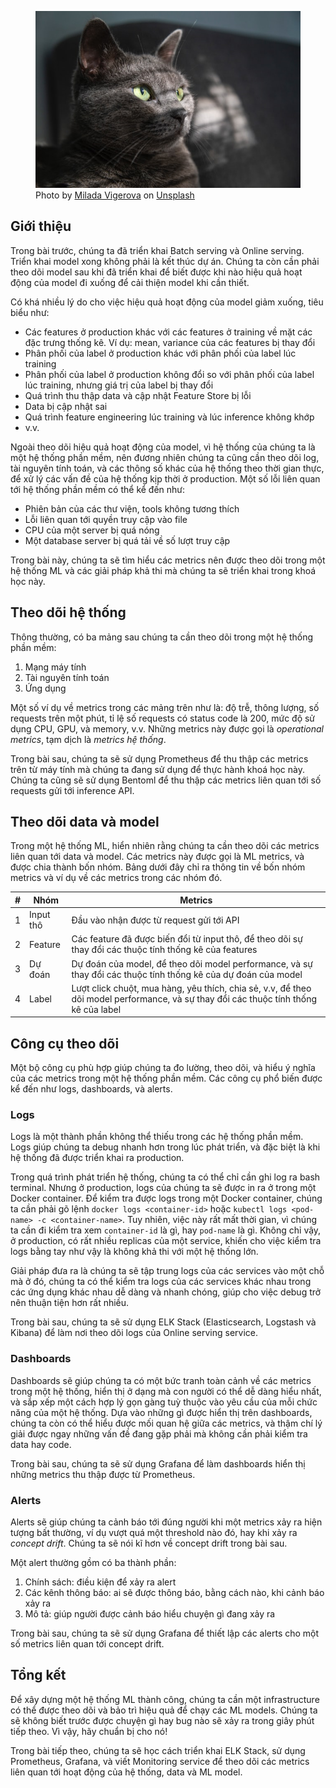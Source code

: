 <figure>
    <img src="../../../assets/images/mlops-crash-course/monitoring/tong-quan-monitoring/cat-observe.jpg" loading="lazy"/>
    <figcaption>Photo by <a href="https://unsplash.com/@milada_vigerova?utm_source=unsplash&utm_medium=referral&utm_content=creditCopyText">Milada Vigerova</a> on <a href="https://unsplash.com/s/photos/observe?utm_source=unsplash&utm_medium=referral&utm_content=creditCopyText">Unsplash</a></figcaption>
</figure>

## Giới thiệu

Trong bài trước, chúng ta đã triển khai Batch serving và Online serving. Triển khai model xong không phải là kết thúc dự án. Chúng ta còn cần phải theo dõi model sau khi đã triển khai để biết được khi nào hiệu quả hoạt động của model đi xuống để cải thiện model khi cần thiết.

Có khá nhiều lý do cho việc hiệu quả hoạt động của model giảm xuống, tiêu biểu như:

- Các features ở production khác với các features ở training về mặt các đặc trưng thống kê. Ví dụ: mean, variance của các features bị thay đổi
- Phân phối của label ở production khác với phân phối của label lúc training
- Phân phối của label ở production không đổi so với phân phối của label lúc training, nhưng giá trị của label bị thay đổi
- Quá trình thu thập data và cập nhật Feature Store bị lỗi
- Data bị cập nhật sai
- Quá trình feature engineering lúc training và lúc inference không khớp
- v.v.

Ngoài theo dõi hiệu quả hoạt động của model, vì hệ thống của chúng ta là một hệ thống phần mềm, nên đương nhiên chúng ta cũng cần theo dõi log, tài nguyên tính toán, và các thông số khác của hệ thống theo thời gian thực, để xử lý các vấn đề của hệ thống kịp thời ở production. Một số lỗi liên quan tới hệ thống phần mềm có thể kể đến như:

- Phiên bản của các thư viện, tools không tương thích
- Lỗi liên quan tới quyền truy cập vào file
- CPU của một server bị quá nóng
- Một database server bị quá tải về số lượt truy cập

Trong bài này, chúng ta sẽ tìm hiểu các metrics nên được theo dõi trong một hệ thống ML và các giải pháp khả thi mà chúng ta sẽ triển khai trong khoá học này.

## Theo dõi hệ thống

Thông thường, có ba mảng sau chúng ta cần theo dõi trong một hệ thống phần mềm:

1. Mạng máy tính
1. Tài nguyên tính toán
1. Ứng dụng

Một số ví dụ về metrics trong các mảng trên như là: độ trễ, thông lượng, số requests trên một phút, tỉ lệ số requests có status code là 200, mức độ sử dụng CPU, GPU, và memory, v.v. Những metrics này được gọi là _operational metrics_, tạm dịch là _metrics hệ thống_.

Trong bài sau, chúng ta sẽ sử dụng Prometheus để thu thập các metrics trên từ máy tính mà chúng ta đang sử dụng để thực hành khoá học này. Chúng ta cũng sẽ sử dụng Bentoml để thu thập các metrics liên quan tới số requests gửi tới inference API.

## Theo dõi data và model

Trong một hệ thống ML, hiển nhiên rằng chúng ta cần theo dõi các metrics liên quan tới data và model. Các metrics này được gọi là ML metrics, và được chia thành bốn nhóm. Bảng dưới đây chỉ ra thông tin về bốn nhóm metrics và ví dụ về các metrics trong các nhóm đó.

| #   | Nhóm      | Metrics                                                                                                                              |
| --- | --------- | ------------------------------------------------------------------------------------------------------------------------------------ |
| 1   | Input thô | Đầu vào nhận được từ request gửi tới API                                                                                             |
| 2   | Feature   | Các feature đã được biến đổi từ input thô, để theo dõi sự thay đổi các thuộc tính thống kê của features                              |
| 3   | Dự đoán   | Dự đoán của model, để theo dõi model performance, và sự thay đổi các thuộc tính thống kê của dự đoán của model                       |
| 4   | Label     | Lượt click chuột, mua hàng, yêu thích, chia sẻ, v.v, để theo dõi model performance, và sự thay đổi các thuộc tính thống kê của label |

## Công cụ theo dõi

Một bộ công cụ phù hợp giúp chúng ta đo lường, theo dõi, và hiểu ý nghĩa của các metrics trong một hệ thống phần mềm. Các công cụ phổ biến được kể đến như logs, dashboards, và alerts.

### Logs

Logs là một thành phần không thể thiếu trong các hệ thống phần mềm. Logs giúp chúng ta debug nhanh hơn trong lúc phát triển, và đặc biệt là khi hệ thống đã được triển khai ra production.

Trong quá trình phát triển hệ thống, chúng ta có thể chỉ cần ghi log ra bash terminal. Nhưng ở production, logs của chúng ta sẽ được in ra ở trong một Docker container. Để kiểm tra được logs trong một Docker container, chúng ta cần phải gõ lệnh `docker logs <container-id>` hoặc `kubectl logs <pod-name> -c <container-name>`. Tuy nhiên, việc này rất mất thời gian, vì chúng ta cần đi kiểm tra xem `container-id` là gì, hay `pod-name` là gì. Không chỉ vậy, ở production, có rất nhiều replicas của một service, khiến cho việc kiểm tra logs bằng tay như vậy là không khả thi với một hệ thống lớn.

Giải pháp đưa ra là chúng ta sẽ tập trung logs của các services vào một chỗ mà ở đó, chúng ta có thể kiểm tra logs của các services khác nhau trong các ứng dụng khác nhau dễ dàng và nhanh chóng, giúp cho việc debug trở nên thuận tiện hơn rất nhiều.

Trong bài sau, chúng ta sẽ sử dụng ELK Stack (Elasticsearch, Logstash và Kibana) để làm nơi theo dõi logs của Online serving service.

### Dashboards

Dashboards sẽ giúp chúng ta có một bức tranh toàn cảnh về các metrics trong một hệ thống, hiển thị ở dạng mà con người có thể dễ dàng hiểu nhất, và sắp xếp một cách hợp lý gọn gàng tuỳ thuộc vào yêu cầu của mỗi chức năng của một hệ thống. Dựa vào những gì được hiển thị trên dashboards, chúng ta còn có thể hiểu được mối quan hệ giữa các metrics, và thậm chí lý giải được ngay những vấn đề đang gặp phải mà không cần phải kiểm tra data hay code.

Trong bài sau, chúng ta sẽ sử dụng Grafana để làm dashboards hiển thị những metrics thu thập được từ Prometheus.

### Alerts

Alerts sẽ giúp chúng ta cảnh báo tới đúng người khi một metrics xảy ra hiện tượng bất thường, ví dụ vượt quá một threshold nào đó, hay khi xảy ra _concept drift_. Chúng ta sẽ nói kĩ hơn về concept drift trong bài sau.

Một alert thường gồm có ba thành phần:

1. Chính sách: điều kiện để xảy ra alert
1. Các kênh thông báo: ai sẽ được thông báo, bằng cách nào, khi cảnh báo xảy ra
1. Mô tả: giúp người được cảnh báo hiểu chuyện gì đang xảy ra

Trong bài sau, chúng ta sẽ sử dụng Grafana để thiết lập các alerts cho một số metrics liên quan tới concept drift.

## Tổng kết

Để xây dựng một hệ thống ML thành công, chúng ta cần một infrastructure có thể được theo dõi và bảo trì hiệu quả để chạy các ML models. Chúng ta sẽ không biết trước được chuyện gì hay bug nào sẽ xảy ra trong giây phút tiếp theo. Vì vậy, hãy chuẩn bị cho nó!

Trong bài tiếp theo, chúng ta sẽ học cách triển khai ELK Stack, sử dụng Prometheus, Grafana, và viết Monitoring service để theo dõi các metrics liên quan tới hoạt động của hệ thống, data và ML model.
